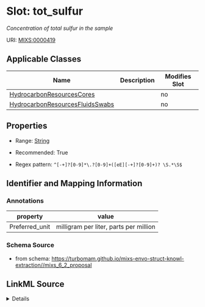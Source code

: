 # Slot: tot_sulfur


_Concentration of total sulfur in the sample_



URI: [MIXS:0000419](https://w3id.org/mixs/0000419)



<!-- no inheritance hierarchy -->




## Applicable Classes

| Name | Description | Modifies Slot |
| --- | --- | --- |
[HydrocarbonResourcesCores](HydrocarbonResourcesCores.md) |  |  no  |
[HydrocarbonResourcesFluidsSwabs](HydrocarbonResourcesFluidsSwabs.md) |  |  no  |







## Properties

* Range: [String](String.md)

* Recommended: True

* Regex pattern: `^[-+]?[0-9]*\.?[0-9]+([eE][-+]?[0-9]+)? \S.*\S$`





## Identifier and Mapping Information





### Annotations

| property | value |
| --- | --- |
| Preferred_unit | milligram per liter, parts per million |



### Schema Source


* from schema: https://turbomam.github.io/mixs-envo-struct-knowl-extraction//mixs_6_2_proposal




## LinkML Source

<details>
```yaml
name: tot_sulfur
annotations:
  Preferred_unit:
    tag: Preferred_unit
    value: milligram per liter, parts per million
description: Concentration of total sulfur in the sample
title: total sulfur
notes:
- sulfur
- total
from_schema: https://turbomam.github.io/mixs-envo-struct-knowl-extraction//mixs_6_2_proposal
rank: 1000
slot_uri: MIXS:0000419
multivalued: false
alias: tot_sulfur
domain_of:
- HydrocarbonResourcesCores
- HydrocarbonResourcesFluidsSwabs
range: string
recommended: true
pattern: ^[-+]?[0-9]*\.?[0-9]+([eE][-+]?[0-9]+)? \S.*\S$

```
</details>